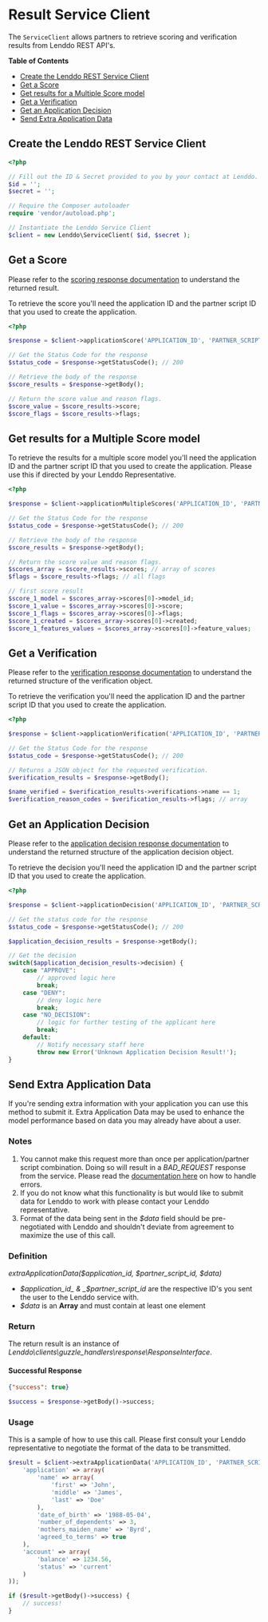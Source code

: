 # Result Service Client
The `ServiceClient` allows partners to retrieve scoring and verification results from Lenddo REST API's.

<!-- START doctoc generated TOC please keep comment here to allow auto update -->
<!-- DON'T EDIT THIS SECTION, INSTEAD RE-RUN doctoc TO UPDATE -->
**Table of Contents**

- [Create the Lenddo REST Service Client](#create-the-lenddo-rest-service-client)
- [Get a Score](#get-a-score)
- [Get results for a Multiple Score model](#get-results-for-a-multiple-score-model)
- [Get a Verification](#get-a-verification)
- [Get an Application Decision](#get-an-application-decision)
- [Send Extra Application Data](#send-extra-application-data)

<!-- END doctoc generated TOC please keep comment here to allow auto update -->


## Create the Lenddo REST Service Client
```php
<?php

// Fill out the ID & Secret provided to you by your contact at Lenddo.
$id = '';
$secret = '';

// Require the Composer autoloader
require 'vendor/autoload.php';

// Instantiate the Lenddo Service Client
$client = new Lenddo\ServiceClient( $id, $secret );
```

## Get a Score
Please refer to the [scoring response documentation](scoring_response.md) to understand the returned result.

To retrieve the score you'll need the application ID and the partner script ID that you used to create the application.

```php
<?php

$response = $client->applicationScore('APPLICATION_ID', 'PARTNER_SCRIPT_ID');

// Get the Status Code for the response
$status_code = $response->getStatusCode(); // 200

// Retrieve the body of the response
$score_results = $response->getBody();

// Return the score value and reason flags.
$score_value = $score_results->score;
$score_flags = $score_results->flags;
```

## Get results for a Multiple Score model
To retrieve the results for a multiple score model you'll need the application ID and the partner script ID that you 
used to create the application. Please use this if directed by your Lenddo Representative.

```php
<?php

$response = $client->applicationMultipleScores('APPLICATION_ID', 'PARTNER_SCRIPT_ID');

// Get the Status Code for the response
$status_code = $response->getStatusCode(); // 200

// Retrieve the body of the response
$score_results = $response->getBody();

// Return the score value and reason flags.
$scores_array = $score_results->scores; // array of scores
$flags = $score_results->flags; // all flags

// first score result
$score_1_model = $scores_array->scores[0]->model_id;
$score_1_value = $scores_array->scores[0]->score;
$score_1_flags = $scores_array->scores[0]->flags;
$score_1_created = $scores_array->scores[0]->created;
$score_1_features_values = $scores_array->scores[0]->feature_values;
```

## Get a Verification
Please refer to the [verification response documentation](https://github.com/Lenddo/php-lenddo/blob/master/docs/verification_response.md) to understand the returned 
structure of the verification object.

To retrieve the verification you'll need the application ID and the partner script ID that you used to create the application.

```php
<?php

$response = $client->applicationVerification('APPLICATION_ID', 'PARTNER_SCRIPT_ID');

// Get the Status Code for the response
$status_code = $response->getStatusCode(); // 200

// Returns a JSON object for the requested verification.
$verification_results = $response->getBody();

$name_verified = $verification_results->verifications->name == 1;
$verification_reason_codes = $verification_results->flags; // array
```

## Get an Application Decision
Please refer to the [application decision response documentation](application_decision_response.md) to understand
the returned structure of the application decision object.

To retrieve the decision you'll need the application ID and the partner script ID that you used to create the application.

```php
<?php

$response = $client->applicationDecision('APPLICATION_ID', 'PARTNER_SCRIPT_ID');

// Get the status code for the response
$status_code = $response->getStatusCode(); // 200

$application_decision_results = $response->getBody();

// Get the decision
switch($application_decision_results->decision) {
    case "APPROVE":
        // approved logic here
        break;
    case "DENY":
        // deny logic here
        break;
    case "NO_DECISION":
        // logic for further testing of the applicant here
        break;
    default:
        // Notify necessary staff here
        throw new Error('Unknown Application Decision Result!');
}
```

## Send Extra Application Data
If you're sending extra information with your application you can use this method to submit it. Extra Application Data 
may be used to enhance the model performance based on data you may already have about a user.

### Notes
1. You cannot make this request more than once per application/partner script combination. Doing so will result in a 
    _BAD_REQUEST_ response from the service. Please read the [documentation here](handling_exceptions.md) on how to 
    handle errors.
2. If you do not know what this functionality is but would like to submit data for Lenddo to work with please contact 
    your Lenddo representative.
3. Format of the data being sent in the _$data_ field should be pre-negotiated with Lenddo and shouldn't deviate from 
    agreement to maximize the use of this call.

### Definition
_extraApplicationData($application_id, $partner_script_id, $data)_

* _$application_id_ & _$partner_script_id_ are the respective ID's you sent the user to the Lenddo service with.
* _$data_ is an **Array** and must contain at least one element

### Return
The return result is an instance of _Lenddo\clients\guzzle_handlers\response\ResponseInterface_.

#### Successful Response
```json
{"success": true}
```
```php
$success = $response->getBody()->success;
```

### Usage
This is a sample of how to use this call. Please first consult your Lenddo representative to negotiate the format of the data to be transmitted.

```php
$result = $client->extraApplicationData('APPLICATION_ID', 'PARTNER_SCRIPT_ID', array(
    'application' => array(
        'name' => array(
            'first' => 'John',
            'middle' => 'James',
            'last' => 'Doe'
        ),
        'date_of_birth' => '1988-05-04',
        'number_of_dependents' => 3,
        'mothers_maiden_name' => 'Byrd',
        'agreed_to_terms' => true
    ),
    'account' => array(
        'balance' => 1234.56,
        'status' => 'current'
    )
));

if ($result->getBody()->success) {
    // success!
}
```
